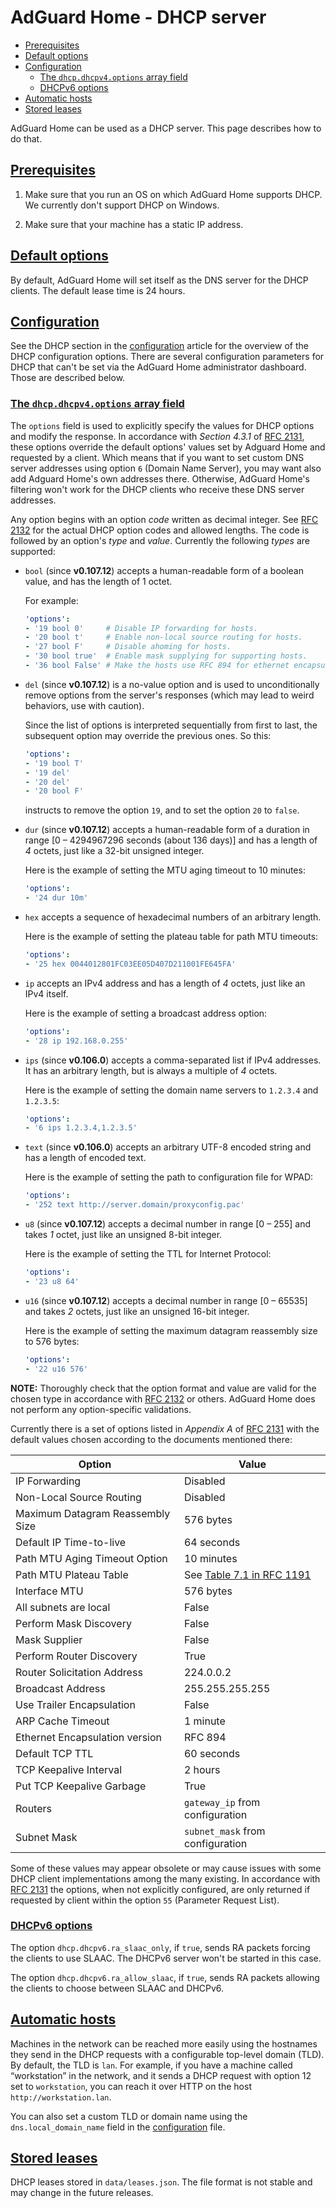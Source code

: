  #  AdGuard Home - DHCP server

 *  [Prerequisites](#prereq)
 *  [Default options](#default)
 *  [Configuration](#config)
     *  [The `dhcp.dhcpv4.options` array field](#config-4)
     *  [DHCPv6 options](#config-6)
 *  [Automatic hosts](#autohosts)
 *  [Stored leases](#storedleases)

AdGuard Home can be used as a DHCP server.  This page describes how to do that.



##  <a id="prereq" href="#prereq">Prerequisites</a>

1.  Make sure that you run an OS on which AdGuard Home supports DHCP.  We
    currently don't support DHCP on Windows.

1.  Make sure that your machine has a static IP address.



##  <a id="default" href="#default">Default options</a>

By default, AdGuard Home will set itself as the DNS server for the DHCP clients.
The default lease time is 24 hours.



##  <a id="config" href="#config">Configuration</a>

See the DHCP section in the [configuration] article for the overview of the DHCP
configuration options.  There are several configuration parameters for DHCP that
can't be set via the AdGuard Home administrator dashboard.  Those are described
below.



   ###  <a id="config-4" href="#config-4">The `dhcp.dhcpv4.options` array field</a>

The `options` field is used to explicitly specify the values for DHCP options
and modify the response.  In accordance with *Section 4.3.1* of [RFC
2131][rfc-2131], these options override the default options' values set by
Adguard Home and requested by a client.  Which means that if you want to set
custom DNS server addresses using option `6` (Domain Name Server), you may want
also add Adguard Home's own addresses there.  Otherwise, AdGuard Home's
filtering won't work for the DHCP clients who receive these DNS server
addresses.

Any option begins with an option *code* written as decimal integer.  See [RFC
2132][rfc-2132] for the actual DHCP option codes and allowed lengths.  The code
is followed by an option's *type* and *value*.  Currently the following *types*
are supported:

 *  `bool` (since **v0.107.12**) accepts a human-readable form of a boolean
    value, and has the length of 1 octet.

    For example:

    ```yaml
    'options':
    - '19 bool 0'     # Disable IP forwarding for hosts.
    - '20 bool t'     # Enable non-local source routing for hosts.
    - '27 bool F'     # Disable ahoming for hosts.
    - '30 bool true'  # Enable mask supplying for supporting hosts.
    - '36 bool False' # Make the hosts use RFC 894 for ethernet encapsulation.
    ```

 *  `del` (since **v0.107.12**) is a no-value option and is used to
    unconditionally remove options from the server's responses (which may lead
    to weird behaviors, use with caution).

    Since the list of options is interpreted sequentially from first to last,
    the subsequent option may override the previous ones.  So this:

    ```yaml
    'options':
    - '19 bool T'
    - '19 del'
    - '20 del'
    - '20 bool F'
    ```

    instructs to remove the option `19`, and to set the option `20` to `false`.

 *  `dur` (since **v0.107.12**) accepts a human-readable form of a duration in
    range [0 – 4294967296 seconds (about 136 days)] and has a length of *4*
    octets, just like a 32-bit unsigned integer.

    Here is the example of setting the MTU aging timeout to 10 minutes:

    ```yaml
    'options':
    - '24 dur 10m'
    ```

 *  `hex` accepts a sequence of hexadecimal numbers of an arbitrary length.

    Here is the example of setting the plateau table for path MTU timeouts:

    ```yaml
    'options':
    - '25 hex 0044012801FC03EE05D407D211001FE645FA'
    ```

 *  `ip` accepts an IPv4 address and has a length of *4* octets, just like an
    IPv4 itself.

    Here is the example of setting a broadcast address option:

    ```yaml
    'options':
    - '28 ip 192.168.0.255'
    ```

 *  `ips` (since **v0.106.0**) accepts a comma-separated list if IPv4 addresses.
    It has an arbitrary length, but is always a multiple of *4* octets.

    Here is the example of setting the domain name servers to `1.2.3.4` and
    `1.2.3.5`:

    ```yaml
    'options':
    - '6 ips 1.2.3.4,1.2.3.5'
    ```

 *  `text` (since **v0.106.0**) accepts an arbitrary UTF-8 encoded string and
    has a length of encoded text.

    Here is the example of setting the path to configuration file for WPAD:

    ```yaml
    'options':
    - '252 text http://server.domain/proxyconfig.pac'
    ```

 *  `u8` (since **v0.107.12**) accepts a decimal number in range [0 – 255] and
    takes *1* octet, just like an unsigned 8-bit integer.

    Here is the example of setting the TTL for Internet Protocol:

    ```yaml
    'options':
    - '23 u8 64'
    ```

 *  `u16` (since **v0.107.12**) accepts a decimal number in range [0 – 65535]
    and takes *2* octets, just like an unsigned 16-bit integer.

    Here is the example of setting the maximum datagram reassembly size to 576
    bytes:

    ```yaml
    'options':
    - '22 u16 576'
    ```

**NOTE:** Thoroughly check that the option format and value are valid for the
chosen type in accordance with [RFC 2132][rfc-2132] or others. AdGuard Home does
not perform any option-specific validations.

Currently there is a set of options listed in *Appendix A* of [RFC
2131][rfc-2131] with the default values chosen according to the documents
mentioned there:

| Option                           | Value                                         |
| -------------------------------- | --------------------------------------------- |
| IP Forwarding                    | Disabled                                      |
| Non-Local Source Routing         | Disabled                                      |
| Maximum Datagram Reassembly Size | 576 bytes                                     |
| Default IP Time-to-live          | 64 seconds                                    |
| Path MTU Aging Timeout Option    | 10 minutes                                    |
| Path MTU Plateau Table           | See [Table 7.1 in RFC 1191][rfc-1191-tbl-7.1] |
| Interface MTU                    | 576 bytes                                     |
| All subnets are local            | False                                         |
| Perform Mask Discovery           | False                                         |
| Mask Supplier                    | False                                         |
| Perform Router Discovery         | True                                          |
| Router Solicitation Address      | 224.0.0.2                                     |
| Broadcast Address                | 255.255.255.255                               |
| Use Trailer Encapsulation        | False                                         |
| ARP Cache Timeout                | 1 minute                                      |
| Ethernet Encapsulation version   | RFC 894                                       |
| Default TCP TTL                  | 60 seconds                                    |
| TCP Keepalive Interval           | 2 hours                                       |
| Put TCP Keepalive Garbage        | True                                          |
| Routers                          | `gateway_ip` from configuration               |
| Subnet Mask                      | `subnet_mask` from configuration              |

Some of these values may appear obsolete or may cause issues with some DHCP
client implementations among the many existing.  In accordance with [RFC
2131][rfc-2131] the options, when not explicitly configured, are only returned
if requested by client within the option `55` (Parameter Request List).


 ###  <a id="config-6" href="#config-6">DHCPv6 options</a>

The option `dhcp.dhcpv6.ra_slaac_only`, if `true`, sends RA packets forcing the
clients to use SLAAC.  The DHCPv6 server won't be started in this case.

The option `dhcp.dhcpv6.ra_allow_slaac`, if `true`, sends RA packets allowing
the clients to choose between SLAAC and DHCPv6.

[configuration]:    https://github.com/AdguardTeam/AdGuardHome/wiki/Configuration
[rfc-1191-tbl-7.1]: https://datatracker.ietf.org/doc/html/rfc1191#section-7.1
[rfc-2131]:         https://datatracker.ietf.org/doc/html/rfc2131
[rfc-2132]:         https://datatracker.ietf.org/doc/html/rfc2132



##  <a id="autohosts" href="#autohosts">Automatic hosts</a>

Machines in the network can be reached more easily using the hostnames they send
in the DHCP requests with a configurable top-level domain (TLD).  By default,
the TLD is `lan`.  For example, if you have a machine called “workstation” in
the network, and it sends a DHCP request with option 12 set to `workstation`,
you can reach it over HTTP on the host `http://workstation.lan`.

You can also set a custom TLD or domain name using the `dns.local_domain_name`
field in the [configuration] file.



##  <a id="storedleases" href="#storedleases">Stored leases</a>

DHCP leases stored in `data/leases.json`.  The file format is not stable and
may change in the future releases.
